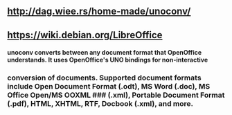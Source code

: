 ## http://dag.wiee.rs/home-made/unoconv/
## https://wiki.debian.org/LibreOffice
#### unoconv converts between any document format that OpenOffice understands. It uses OpenOffice's UNO bindings for non-interactive 
### conversion of documents. Supported document formats include Open Document Format (.odt), MS Word (.doc), MS Office Open/MS OOXML ### (.xml), Portable Document Format (.pdf), HTML, XHTML, RTF, Docbook (.xml), and more.
